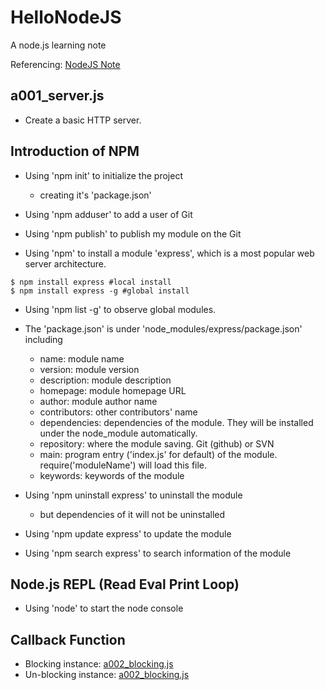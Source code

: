 # HelloNodeJS
A node.js learning note

Referencing: [NodeJS Note](http://www.runoob.com/nodejs/)

## a001_server.js

- Create a basic HTTP server.

## Introduction of NPM

- Using 'npm init' to initialize the project
    - creating it's 'package.json'
    
- Using 'npm adduser' to add a user of Git

- Using 'npm publish' to publish my module on the Git

- Using 'npm' to install a module 'express', which is a most popular web server architecture.

```text
$ npm install express #local install
$ npm install express -g #global install
```

- Using 'npm list -g' to observe global modules.

- The 'package.json' is under 'node_modules/express/package.json' including

    - name: module name
    - version: module version
    - description: module description
    - homepage: module homepage URL
    - author: module author name
    - contributors: other contributors' name
    - dependencies: dependencies of the module. They will be installed under the node_module automatically.
    - repository: where the module saving. Git (github) or SVN
    - main: program entry ('index.js' for default) of the module. require('moduleName') will load this file.
    - keywords: keywords of the module
    
- Using 'npm uninstall express' to uninstall the module
    - but dependencies of it will not be uninstalled
    
- Using 'npm update express' to update the module

- Using 'npm search express' to search information of the module

## Node.js REPL (Read Eval Print Loop)

- Using 'node' to start the node console

## Callback Function

- Blocking instance: [a002_blocking.js](a002_blocking.js)
- Un-blocking instance: [a002_blocking.js](a002_blocking.js)
